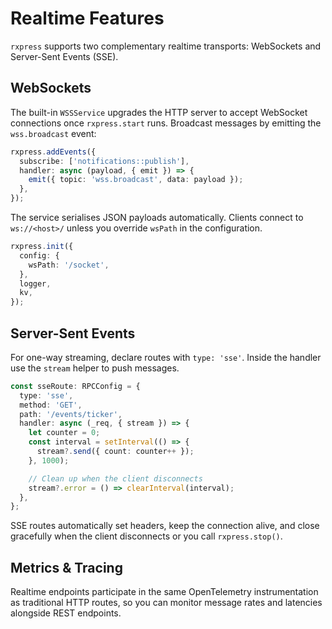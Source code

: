 # Realtime Features

`rxpress` supports two complementary realtime transports: WebSockets and Server-Sent Events (SSE).

## WebSockets

The built-in `WSSService` upgrades the HTTP server to accept WebSocket connections once `rxpress.start` runs. Broadcast messages by emitting the `wss.broadcast` event:

```ts
rxpress.addEvents({
  subscribe: ['notifications::publish'],
  handler: async (payload, { emit }) => {
    emit({ topic: 'wss.broadcast', data: payload });
  },
});
```

The service serialises JSON payloads automatically. Clients connect to `ws://<host>/` unless you override `wsPath` in the configuration.

```ts
rxpress.init({
  config: {
    wsPath: '/socket',
  },
  logger,
  kv,
});
```

## Server-Sent Events

For one-way streaming, declare routes with `type: 'sse'`. Inside the handler use the `stream` helper to push messages.

```ts
const sseRoute: RPCConfig = {
  type: 'sse',
  method: 'GET',
  path: '/events/ticker',
  handler: async (_req, { stream }) => {
    let counter = 0;
    const interval = setInterval(() => {
      stream?.send({ count: counter++ });
    }, 1000);

    // Clean up when the client disconnects
    stream?.error = () => clearInterval(interval);
  },
};
```

SSE routes automatically set headers, keep the connection alive, and close gracefully when the client disconnects or you call `rxpress.stop()`.

## Metrics & Tracing

Realtime endpoints participate in the same OpenTelemetry instrumentation as traditional HTTP routes, so you can monitor message rates and latencies alongside REST endpoints.
